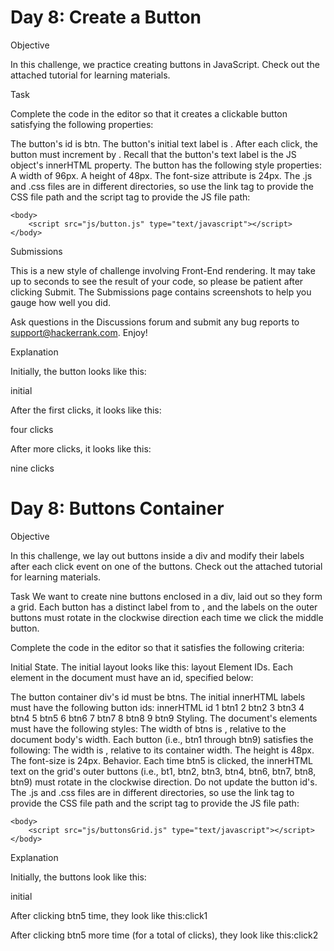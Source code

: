 # Day 8: Create a Button

Objective

In this challenge, we practice creating buttons in JavaScript. Check out the attached tutorial for learning materials.

Task

Complete the code in the editor so that it creates a clickable button satisfying the following properties:

The button's id is btn.
The button's initial text label is . After each click, the button must increment by . Recall that the button's text label is the JS object's innerHTML property.
The button has the following style properties:
A width of 96px.
A height of 48px.
The font-size attribute is 24px.
The .js and .css files are in different directories, so use the link tag to provide the CSS file path and the script tag to provide the JS file path:

<!DOCTYPE html>
<html>
    <head>
        <link rel="stylesheet" href="css/button.css" type="text/css">
    </head>
    
    <body>
    	<script src="js/button.js" type="text/javascript"></script>
    </body>
</html>
Submissions

This is a new style of challenge involving Front-End rendering. It may take up to  seconds to see the result of your code, so please be patient after clicking Submit. The Submissions page contains screenshots to help you gauge how well you did.

Ask questions in the Discussions forum and submit any bug reports to support@hackerrank.com. Enjoy!

Explanation

Initially, the button looks like this:

initial

After the first  clicks, it looks like this:

four clicks

After  more clicks, it looks like this:

nine clicks


# Day 8: Buttons Container

Objective

In this challenge, we lay out buttons inside a div and modify their labels after each click event on one of the buttons. Check out the attached tutorial for learning materials.

Task
We want to create nine buttons enclosed in a div, laid out so they form a  grid. Each button has a distinct label from  to , and the labels on the outer buttons must rotate in the clockwise direction each time we click the middle button.

Complete the code in the editor so that it satisfies the following criteria:

Initial State. The initial layout looks like this:
layout
Element IDs. Each element in the document must have an id, specified below:

The button container div's id must be btns.
The initial innerHTML labels must have the following button ids:
innerHTML	id
1	btn1
2	btn2
3	btn3
4	btn4
5	btn5
6	btn6
7	btn7
8	btn8
9	btn9
Styling. The document's elements must have the following styles:
The width of btns is , relative to the document body's width.
Each button (i.e., btn1 through btn9) satisfies the following:
The width is , relative to its container width.
The height is 48px.
The font-size is 24px.
Behavior. Each time btn5 is clicked, the innerHTML text on the grid's outer buttons (i.e., bt1, btn2, btn3, btn4, btn6, btn7, btn8, btn9) must rotate in the clockwise direction. Do not update the button id's.
The .js and .css files are in different directories, so use the link tag to provide the CSS file path and the script tag to provide the JS file path:

<!DOCTYPE html>
<html>
    <head>
        <link rel="stylesheet" href="css/buttonsGrid.css" type="text/css">
    </head>
    
    <body>
    	<script src="js/buttonsGrid.js" type="text/javascript"></script>
    </body>
</html>
Explanation

Initially, the buttons look like this:

initial

After clicking btn5  time, they look like this:click1

After clicking btn5  more time (for a total of  clicks), they look like this:click2
